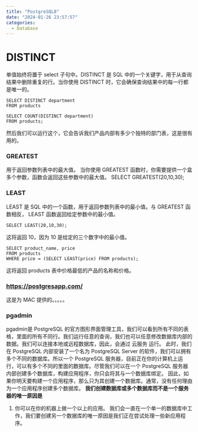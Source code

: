 ```yaml
---
title: "PostgreSQL8"
date: "2024-01-26 23:57:57"
categories:
  - Database
---
```


# DISTINCT

单值始终将置于 select 子句中。DISTINCT 是 SQL 中的一个关键字，用于从查询结果中删除重复的行。当你使用 DISTINCT 时，它会确保查询结果中的每一行都是唯一的。
```
SELECT DISTINCT department
FROM products
```

```
SELECT COUNT(DISTINCT department)
FROM products;
```
然后我们可以运行这个，它会告诉我们产品内部有多少个独特的部门表，这是很有用的。

### GREATEST
用于返回参数列表中的最大值。
当你使用 GREATEST 函数时，你需要提供一个盒多个参数，函数会返回这些参数中的最大值。
SELECT GREATEST(20,10,30);

### LEAST

LEAST 是 SQL 中的一个函数，用于返回参数列表中的最小值。与 GREATEST 函数相反， LEAST 函数返回给定参数中的最小值。
```
SELECT LEAST(20,10,30);
```
这将返回 10，因为 10 是给定的三个数字中的最小值。
```
SELECT product_name, price   
FROM products   
WHERE price = (SELECT LEAST(price) FROM products);
```
这将返回 products 表中价格最低的产品的名称和价格。

### https://postgresapp.com/

这是为 MAC 提供的。。。。。

### pgadmin

pgadmin是 PostgreSQL 的官方图形界面管理工具，我们可以看到所有不同的表格，里面的所有不同行。我们运行任意的查询，我们也可以任意修改数据库内部的数据。我们可以连接本地或远程数据库，因此，会通过 云服务 运行。
此时，我们在 PostgreSQL 内部安装了一个名为 PostgreSQL Server 的软件，我们可以拥有多个不同的数据库。所以一个 PostgreSQL 服务器，目前正在你的计算机上运行，可以有多个不同的里面的数据库。尽管我们可以在一个 PostgreSQL 服务器内部创建多个数据库，构建应用程序，你只会将其与一个数据库绑定。
因此，如果你明天要构建一个应用程序，那么只为其创建一个数据库。通常，没有任何理由为一个应用程序创建多个数据库。
**我们创建数据库或多个数据库而不是一个服务器的唯一原因是**
1. 你可以在你的机器上做一个以上的应用。
我们会一直在一个单一的数据库中工作，我们要创建另一个数据库的唯一原因是我们正在尝试处理一些新应用程序。

